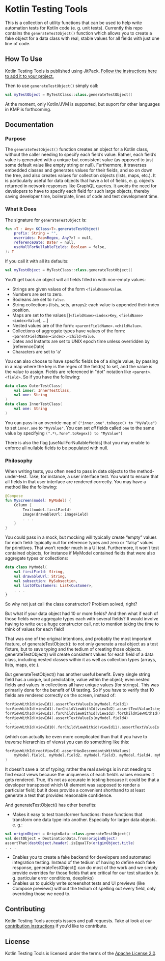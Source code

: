 # Kotlin Testing Tools

This is a collection of utility functions that can be used to help write automation tests for Kotlin code
(e. g. unit tests). Currently this repo contains the `generateTestObject()` function which allows you
to create a fake object for a data class with real, stable values for all fields with just one line of code.

## How To Use

Kotlin Testing Tools is published using JitPack. [Follow the instructions here to add it to your project.](https://jitpack.io/#thumbtack/kotlin-testing-tools)

Then to use `generateTestObject()` simply call:

```kotlin
val myTestObject = MyTestClass::class.generateTestObject()
```

At the moment, only Kotlin/JVM is supported, but suport for other languages in KMP is forthcoming.

## Documentation

### Purpose

The `generateTestObject()` function creates an object for a Kotlin class, without the caller needing to specify each
field’s value. Rather, each field’s value is generated with a unique but consistent value (as opposed to just some
default value like empty string or null). Furthermore, it traverses embedded classes and generates values for their
fields, and so on down the tree, and also creates values for collection objects (lists, maps, etc.). It is particularly
useful for data objects that have a lot of fields, e. g. objects returned in network responses like GraphQL queries.
It avoids the need for developers to have to specify each field for such large objects, thereby saving developer time,
boilerplate, lines of code and test development time.

### What It Does

The signature for `generateTestObject` is:

```kotlin
fun <T : Any> KClass<T>.generateTestObject(
    prefix: String = "",
    overrides: Map<Regex, Any?>? = null,
    referenceDate: Date? = null,
    useNullForNullableFields: Boolean = false,
): T
```

If you call it with all its defaults:

```kotlin
val myTestObject = MyTestClass::class.generateTestObject()
```

You'll get back an object will all fields filled in with non-empty values:
* Strings are given values of the form `<fieldName>Value`.
* Numbers are set to zero.
* Booleans are set to `false`.
* String collections (lists, sets, arrays): each value is appended their index position.
* Maps are set to the values [(`<fieldName><index>Key`, `<fieldName><index>Value`), ...]
* Nested values are of the form: `<parentFieldName>.<childValue>`.
* Collections of aggregate types have values of the form: `<parentFieldName><index>.<child>Value`.
* Dates and Instants are set to UNIX epoch time unless overridden by [referenceDate]
* Characters are set to 'a'

You can also choose to have specific fields be of a single value, by passing in a map
where the key is the regex of the field(s) to set, and the value is the value to assign.
Fields are referenced in "dot" notation like `<parent>.<field>`. So if you have the following:

```kotlin
data class OuterTestClass(
    val inner: InnerTestClass,
    val one: String
)
data class InnerTestClass(
    val one: String
)
```

You can pass in an override map of `("inner.one".toRegex() to "MyValue")` to set `inner.one`
to `"MyValue"`. You can set *all* fields called `one` to the same value by specifying
`(".*\.?one".toRegex() to "MyValue")`

There is also the flag [useNullForNullableFields] that you may enable to enforce all nullable
fields to be populated with null.

### Philosophy

When writing tests, you often need to pass in data objects to the method-under-test. Take, for instance, a user
interface test. You want to ensure that all fields in that user interface are rendered correctly. You may have a method
like the following:

```kotlin
@Compose
fun MyScreen(model: MyModel) {
    Column {
        Text(model.firstField)
        Image(drawableUrl: imageField)
        . . .
    }
}
```

You could pass in a mock, but mocking will typically create “empty” values for each field: typically null for reference
types and zero or “falsy” values for primitives. That won’t render much in a UI test. Furthermore, it won’t test
contained objects, for instance if MyModel contained fields that were also aggregate types or collections:

```kotlin
data class MyModel(
    val firstField: String,
    val drawableUrl: String,
    val subsection: MySubsection,
    val listOfCustomers: List<Customer>,
    . . .
}
```

So why not just call the class constructor? Problem solved, right?

But what if your data object had 10 or more fields? And then what if each of those fields were aggregate types each with
several fields? It would involve having to write out a huge constructor call, not to mention taking the time to think of
values for each field!

That was one of the original intentions, and probably the most important feature, of generateTestObject(): to not only
generate a real object as a test fixture, but to save typing and the tedium of creating those objects.
generateTestObject() will create consistent values for each field of a data class, including nested classes within it as
well as collection types (arrays, lists, maps, etc.).

But generateTestObject() has another useful benefit. Every single string field has a unique, but predictable, value
within the object; even nested fields and values in collections all have unique values (for strings). This was primarily
done for the benefit of UI testing. So if you have to verify that 10 fields are rendered correctly on the screen, instead
of:

```kotlin
forViewWithId(viewId1).assertTextValueIs(myModel.field1)
forViewWithId(viewId1).forChildViewWithId(viewId2).assertTextValueIs(myModel.field2)
forViewWithId(viewId1).forChildViewWithId(viewId2).forChildViewWithId(viewId3).assertTextValueIs(myModel.field3)
forViewWithId(viewId4).assertTextValueIs(myModel.field4)
. . .
forViewWithId(viewId10).forChildViewWithid(viewId11).assertTextValueIs(myModel.field10)
```

(which can actually be even more complicated than that if you have to traverse hierarchies of views) you can do
something like this:

```kotlin
forViewWithId(rootViewId).assertHasDescendantsWithValues(
    myModel.field1, myModel.field2, myModel.field3, myModel.field4, myModel.field5, myModel.field6, myModel.field7, myModel.field8, myModel.field9, myModel.field10
)
```

It doesn’t save a lot of typing; rather the real savings is in not needing to find exact views because the uniqueness of
each field’s values ensures it gets rendered. True, it’s not as accurate in testing because it could be that a developer
transposed which UI element was supposed to render a particular field; but it does provide a convenient shorthand to at
least generate a test that provides reasonable confidence.

And generateTestObject() has other benefits:
* Makes it easy to test transformer functions: those functions that transform one data type into another. Especially for
larger data objects. e. g.:
```kotlin
val originObject = OriginData::class.generateTestObject()
val destObject = DestinationData.from(originObject)
assertThat(destObject.header).isEqualTo(originObject.title)
. . .
```
* Enables you to create a fake backend for developers and automated integration testing. Instead of the tedium of having
to define each fake response, generateTestObject() can do most of the work and we simply provide overrides for those
fields that are critical for our test situation (e. g. particular error conditions, deeplinks)
* Enables us to quickly write screenshot tests and UI previews (like Compose previews) without the tedium of spelling out
every field, only overriding those we need to.

## Contributing

Kotlin Testing Tools accepts issues and pull requests. Take at look at our [contribution instructions](CONTRIBUTING.md) if you'd like to contribute.

## License

Kotlin Testing Tools is licensed under the terms of the [Apache License 2.0](LICENSE).

